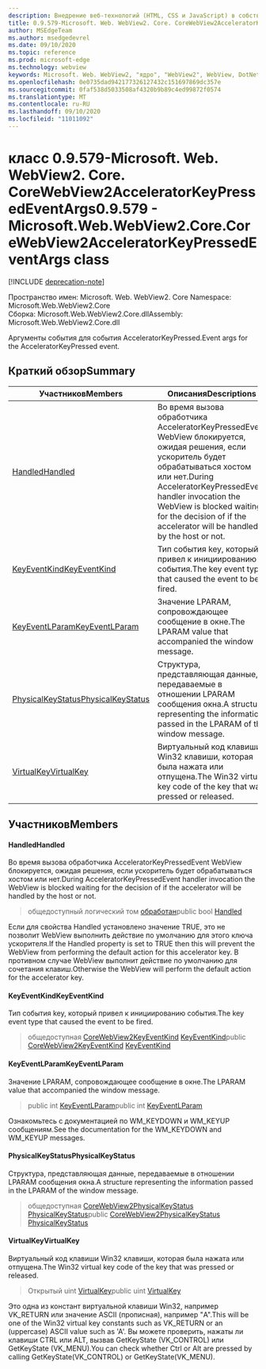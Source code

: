 ```yaml
---
description: Внедрение веб-технологий (HTML, CSS и JavaScript) в собственные приложения с помощью элемента управления Microsoft Edge WebView2
title: 0.9.579-Microsoft. Web. WebView2. Core. CoreWebView2AcceleratorKeyPressedEventArgs
author: MSEdgeTeam
ms.author: msedgedevrel
ms.date: 09/10/2020
ms.topic: reference
ms.prod: microsoft-edge
ms.technology: webview
keywords: Microsoft. Web. WebView2, "ядро", "WebView2", WebView, DotNet, WPF, WinForms, App, EDGE, CoreWebView2, CoreWebView2Controller, браузерный элемент управления, EDGE HTML, Microsoft. Web. WebView2
ms.openlocfilehash: 0e0735dad942177326127432c151697869dc357e
ms.sourcegitcommit: 0faf538d5033508af4320b9b89c4ed99872f0574
ms.translationtype: MT
ms.contentlocale: ru-RU
ms.lasthandoff: 09/10/2020
ms.locfileid: "11011092"
---
```

# <span data-ttu-id="ff74b-104">класс 0.9.579-Microsoft. Web. WebView2. Core. CoreWebView2AcceleratorKeyPressedEventArgs</span><span class="sxs-lookup"><span data-stu-id="ff74b-104">0.9.579 - Microsoft.Web.WebView2.Core.CoreWebView2AcceleratorKeyPressedEventArgs class</span></span> 

[!INCLUDE [deprecation-note](../../includes/deprecation-note.md)]

<span data-ttu-id="ff74b-105">Пространство имен: Microsoft. Web. WebView2. Core </span><span class="sxs-lookup"><span data-stu-id="ff74b-105">Namespace: Microsoft.Web.WebView2.Core</span></span>\
<span data-ttu-id="ff74b-106">Сборка: Microsoft.Web.WebView2.Core.dll</span><span class="sxs-lookup"><span data-stu-id="ff74b-106">Assembly: Microsoft.Web.WebView2.Core.dll</span></span>

<span data-ttu-id="ff74b-107">Аргументы события для события AcceleratorKeyPressed.</span><span class="sxs-lookup"><span data-stu-id="ff74b-107">Event args for the AcceleratorKeyPressed event.</span></span>

## <span data-ttu-id="ff74b-108">Краткий обзор</span><span class="sxs-lookup"><span data-stu-id="ff74b-108">Summary</span></span>

 <span data-ttu-id="ff74b-109">Участников</span><span class="sxs-lookup"><span data-stu-id="ff74b-109">Members</span></span>                        | <span data-ttu-id="ff74b-110">Описания</span><span class="sxs-lookup"><span data-stu-id="ff74b-110">Descriptions</span></span>
--------------------------------|---------------------------------------------
[<span data-ttu-id="ff74b-111">Handled</span><span class="sxs-lookup"><span data-stu-id="ff74b-111">Handled</span></span>](#handled) | <span data-ttu-id="ff74b-112">Во время вызова обработчика AcceleratorKeyPressedEvent WebView блокируется, ожидая решения, если ускоритель будет обрабатываться хостом или нет.</span><span class="sxs-lookup"><span data-stu-id="ff74b-112">During AcceleratorKeyPressedEvent handler invocation the WebView is blocked waiting for the decision of if the accelerator will be handled by the host or not.</span></span>
[<span data-ttu-id="ff74b-113">KeyEventKind</span><span class="sxs-lookup"><span data-stu-id="ff74b-113">KeyEventKind</span></span>](#keyeventkind) | <span data-ttu-id="ff74b-114">Тип события key, который привел к инициированию события.</span><span class="sxs-lookup"><span data-stu-id="ff74b-114">The key event type that caused the event to be fired.</span></span>
[<span data-ttu-id="ff74b-115">KeyEventLParam</span><span class="sxs-lookup"><span data-stu-id="ff74b-115">KeyEventLParam</span></span>](#keyeventlparam) | <span data-ttu-id="ff74b-116">Значение LPARAM, сопровождающее сообщение в окне.</span><span class="sxs-lookup"><span data-stu-id="ff74b-116">The LPARAM value that accompanied the window message.</span></span>
[<span data-ttu-id="ff74b-117">PhysicalKeyStatus</span><span class="sxs-lookup"><span data-stu-id="ff74b-117">PhysicalKeyStatus</span></span>](#physicalkeystatus) | <span data-ttu-id="ff74b-118">Структура, представляющая данные, передаваемые в отношении LPARAM сообщения окна.</span><span class="sxs-lookup"><span data-stu-id="ff74b-118">A structure representing the information passed in the LPARAM of the window message.</span></span>
[<span data-ttu-id="ff74b-119">VirtualKey</span><span class="sxs-lookup"><span data-stu-id="ff74b-119">VirtualKey</span></span>](#virtualkey) | <span data-ttu-id="ff74b-120">Виртуальный код клавиши Win32 клавиши, которая была нажата или отпущена.</span><span class="sxs-lookup"><span data-stu-id="ff74b-120">The Win32 virtual key code of the key that was pressed or released.</span></span>

## <span data-ttu-id="ff74b-121">Участников</span><span class="sxs-lookup"><span data-stu-id="ff74b-121">Members</span></span>

#### <span data-ttu-id="ff74b-122">Handled</span><span class="sxs-lookup"><span data-stu-id="ff74b-122">Handled</span></span> 

<span data-ttu-id="ff74b-123">Во время вызова обработчика AcceleratorKeyPressedEvent WebView блокируется, ожидая решения, если ускоритель будет обрабатываться хостом или нет.</span><span class="sxs-lookup"><span data-stu-id="ff74b-123">During AcceleratorKeyPressedEvent handler invocation the WebView is blocked waiting for the decision of if the accelerator will be handled by the host or not.</span></span>

> <span data-ttu-id="ff74b-124">общедоступный логический том [обработан](#handled)</span><span class="sxs-lookup"><span data-stu-id="ff74b-124">public bool [Handled](#handled)</span></span>

<span data-ttu-id="ff74b-125">Если для свойства Handled установлено значение TRUE, это не позволит WebView выполнить действие по умолчанию для этого ключа ускорителя.</span><span class="sxs-lookup"><span data-stu-id="ff74b-125">If the Handled property is set to TRUE then this will prevent the WebView from performing the default action for this accelerator key.</span></span> <span data-ttu-id="ff74b-126">В противном случае WebView выполнит действие по умолчанию для сочетания клавиш.</span><span class="sxs-lookup"><span data-stu-id="ff74b-126">Otherwise the WebView will perform the default action for the accelerator key.</span></span>

#### <span data-ttu-id="ff74b-127">KeyEventKind</span><span class="sxs-lookup"><span data-stu-id="ff74b-127">KeyEventKind</span></span> 

<span data-ttu-id="ff74b-128">Тип события key, который привел к инициированию события.</span><span class="sxs-lookup"><span data-stu-id="ff74b-128">The key event type that caused the event to be fired.</span></span>

> <span data-ttu-id="ff74b-129">общедоступная [CoreWebView2KeyEventKind](./namespace-microsoft-web-webview2-core.md) [KeyEventKind](#keyeventkind)</span><span class="sxs-lookup"><span data-stu-id="ff74b-129">public [CoreWebView2KeyEventKind](./namespace-microsoft-web-webview2-core.md) [KeyEventKind](#keyeventkind)</span></span>

#### <span data-ttu-id="ff74b-130">KeyEventLParam</span><span class="sxs-lookup"><span data-stu-id="ff74b-130">KeyEventLParam</span></span> 

<span data-ttu-id="ff74b-131">Значение LPARAM, сопровождающее сообщение в окне.</span><span class="sxs-lookup"><span data-stu-id="ff74b-131">The LPARAM value that accompanied the window message.</span></span>

> <span data-ttu-id="ff74b-132">public int [KeyEventLParam](#keyeventlparam)</span><span class="sxs-lookup"><span data-stu-id="ff74b-132">public int [KeyEventLParam](#keyeventlparam)</span></span>

<span data-ttu-id="ff74b-133">Ознакомьтесь с документацией по WM_KEYDOWN и WM_KEYUP сообщениям.</span><span class="sxs-lookup"><span data-stu-id="ff74b-133">See the documentation for the WM_KEYDOWN and WM_KEYUP messages.</span></span>

#### <span data-ttu-id="ff74b-134">PhysicalKeyStatus</span><span class="sxs-lookup"><span data-stu-id="ff74b-134">PhysicalKeyStatus</span></span> 

<span data-ttu-id="ff74b-135">Структура, представляющая данные, передаваемые в отношении LPARAM сообщения окна.</span><span class="sxs-lookup"><span data-stu-id="ff74b-135">A structure representing the information passed in the LPARAM of the window message.</span></span>

> <span data-ttu-id="ff74b-136">общедоступная [CoreWebView2PhysicalKeyStatus](microsoft-web-webview2-core-corewebview2physicalkeystatus.md) [PhysicalKeyStatus](#physicalkeystatus)</span><span class="sxs-lookup"><span data-stu-id="ff74b-136">public [CoreWebView2PhysicalKeyStatus](microsoft-web-webview2-core-corewebview2physicalkeystatus.md) [PhysicalKeyStatus](#physicalkeystatus)</span></span>

#### <span data-ttu-id="ff74b-137">VirtualKey</span><span class="sxs-lookup"><span data-stu-id="ff74b-137">VirtualKey</span></span> 

<span data-ttu-id="ff74b-138">Виртуальный код клавиши Win32 клавиши, которая была нажата или отпущена.</span><span class="sxs-lookup"><span data-stu-id="ff74b-138">The Win32 virtual key code of the key that was pressed or released.</span></span>

> <span data-ttu-id="ff74b-139">Открытый uint [VirtualKey](#virtualkey)</span><span class="sxs-lookup"><span data-stu-id="ff74b-139">public uint [VirtualKey](#virtualkey)</span></span>

<span data-ttu-id="ff74b-140">Это одна из констант виртуальной клавиши Win32, например VK_RETURN или значение ASCII (прописная), например "A".</span><span class="sxs-lookup"><span data-stu-id="ff74b-140">This will be one of the Win32 virtual key constants such as VK_RETURN or an (uppercase) ASCII value such as 'A'.</span></span> <span data-ttu-id="ff74b-141">Вы можете проверить, нажаты ли клавиши CTRL или ALT, вызвав GetKeyState (VK_CONTROL) или GetKeyState (VK_MENU).</span><span class="sxs-lookup"><span data-stu-id="ff74b-141">You can check whether Ctrl or Alt are pressed by calling GetKeyState(VK_CONTROL) or GetKeyState(VK_MENU).</span></span>

